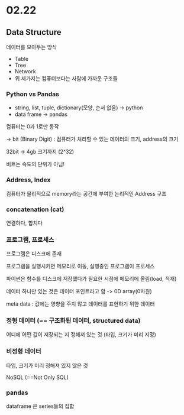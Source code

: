# 02.22



## Data Structure

데이터를 모아두는 방식

* Table
* Tree
* Network
* 위 세가지는 컴퓨터보다는 사람에 가까운 구조들



### Python vs Pandas

* string, list, tuple, dictionary(모양, 순서 없음) -> python
* data frame -> pandas



컴퓨터는 0과 1로만 동작

-> bit (Binary Digit) : 컴퓨터가 처리할 수 있는 데이터의 크기, address의 크기

32bit -> 4gb 크기까지 (2^32)

비트는 속도의 단위가 아님!



### Address, Index

컴퓨터가 물리적으로 memory라는 공간에 부여한 논리적인 Address 구조



### concatenation (cat)

연결하다, 합치다



### 프로그램, 프로세스

프로그램은 디스크에 존재

프로그램을 실행시키면 메모리로 이동, 실행중인 프로그램이 프로세스



파이썬은 함수를 디스크에 저장했다가 필요한 시점에 메모리에 올림(load, 적재)



데이터 하나만 있는 것은 데이터 포인트라고 함 -> 0D array(0차원)



meta data : 값에는 영향을 주지 않고 데이터를 표현하기 위한 데이터



### 정형 데이터 (== 구조화된 데이터, structured data)

어디에 어떤 값이 저장되는 지 정해져 있는 것 (타입, 크기가 미리 지정)



### 비정형 데이터

타입, 크기가 미리 정해져 있지 않은 것

NoSQL (==Not Only SQL)



### pandas

dataframe 은 series들의 집합





